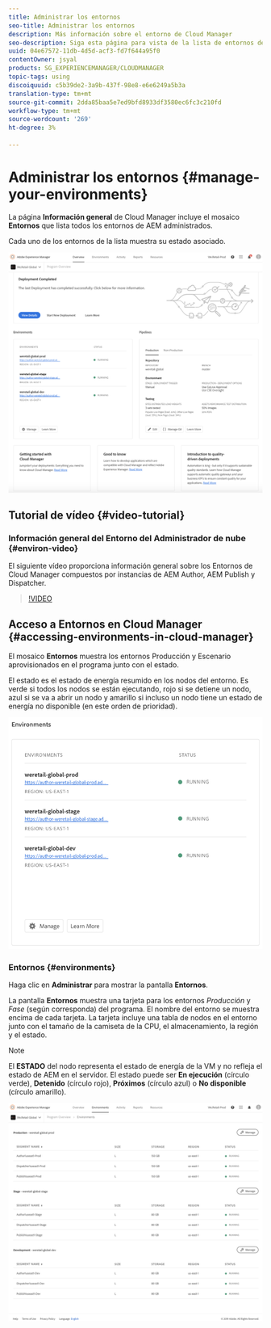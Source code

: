 ```yaml
---
title: Administrar los entornos
seo-title: Administrar los entornos
description: Más información sobre el entorno de Cloud Manager
seo-description: Siga esta página para vista de la lista de entornos de producción y no de producción que se utilizan para configurar y ejecutar el canalizador de CI/CD en Cloud Manager.
uuid: 04e67572-11db-4d5d-acf3-fd7f644a95f0
contentOwner: jsyal
products: SG_EXPERIENCEMANAGER/CLOUDMANAGER
topic-tags: using
discoiquuid: c5b39de2-3a9b-437f-98e8-e6e6249a5b3a
translation-type: tm+mt
source-git-commit: 2dda85baa5e7ed9bfd8933df3580ec6fc3c210fd
workflow-type: tm+mt
source-wordcount: '269'
ht-degree: 3%

---
```



# Administrar los entornos {#manage-your-environments}

La página **Información general** de Cloud Manager incluye el mosaico **Entornos** que lista todos los entornos de AEM administrados.

Cada uno de los entornos de la lista muestra su estado asociado.

![](assets/Manage-Environ-Overview.png)

## Tutorial de vídeo {#video-tutorial}

### Información general del Entorno del Administrador de nube {#environ-video}

El siguiente vídeo proporciona información general sobre los Entornos de Cloud Manager compuestos por instancias de AEM Author, AEM Publish y Dispatcher.

>[!VIDEO](https://video.tv.adobe.com/v/26318/)

## Acceso a Entornos en Cloud Manager {#accessing-environments-in-cloud-manager}

El mosaico **Entornos** muestra los entornos Producción y Escenario aprovisionados en el programa junto con el estado.

El estado es el estado de energía resumido en los nodos del entorno. Es verde si todos los nodos se están ejecutando, rojo si se detiene un nodo, azul si se va a abrir un nodo y amarillo si incluso un nodo tiene un estado de energía no disponible (en este orden de prioridad).

![](assets/Environments-card-new.png)

### Entornos {#environments}

Haga clic en **Administrar** para mostrar la pantalla **Entornos**.

La pantalla **Entornos** muestra una tarjeta para los entornos *Producción* y *Fase* (según corresponda) del programa. El nombre del entorno se muestra encima de cada tarjeta. La tarjeta incluye una tabla de nodos en el entorno junto con el tamaño de la camiseta de la CPU, el almacenamiento, la región y el estado.

>[!NOTE]
>
>El **ESTADO** del nodo representa el estado de energía de la VM y no refleja el estado de AEM en el servidor. El estado puede ser **En ejecución** (círculo verde), **Detenido** (círculo rojo), **Próximos** (círculo azul) o **No disponible** (círculo amarillo).

![](assets/Environments-tab.png)
